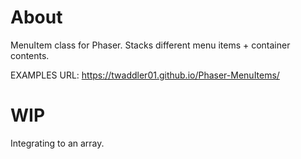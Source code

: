 # About

MenuItem class for Phaser. Stacks different menu items + container contents.

EXAMPLES URL: https://twaddler01.github.io/Phaser-MenuItems/

# WIP
Integrating to an array.
